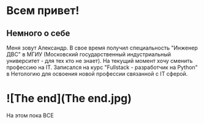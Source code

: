 # Всем привет!

## Немного о себе

Меня зовут Александр. В свое время получил специальность "Инженер ДВС" в МГИУ (Московский государственный индустриальный университет - для тех кто не знает). 
На текущий момент хочу сменить профессию на IT. Записался на курс "Fullstack - разработчик  на Python" в Нетологию для освоения новой профессии связанной с IT сферой.  

# ![The end](The end.jpg)

На этом пока ВСЕ